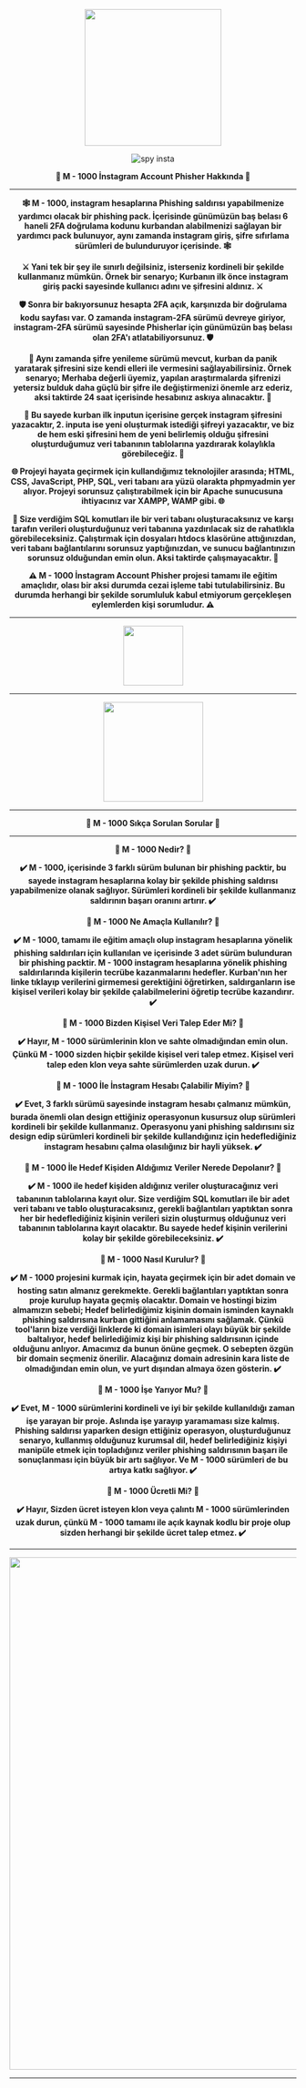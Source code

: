 <p align="center">
  <img src="https://github.com/user-attachments/assets/124c9364-36c3-4f15-ae64-cc1d1eb6c928" width="240">
</p>

<p align="center">
  <img src="https://komarev.com/ghpvc/?username=emirless-blackpion-spy-insta&color=blue" alt="spy insta" />
</p> 

<p align="center"><b>👾 M - 1000 İnstagram Account Phisher Hakkında 👾</b></p>

---

<p align="center"><b>🕸️ M - 1000, instagram hesaplarına Phishing saldırısı yapabilmenize yardımcı olacak bir phishing pack. İçerisinde günümüzün baş belası 6 haneli 2FA doğrulama kodunu kurbandan alabilmenizi sağlayan bir yardımcı pack bulunuyor, aynı zamanda instagram giriş, şifre sıfırlama sürümleri de bulunduruyor içerisinde. 🕸️</b></p> 

<p align="center"><b>⚔️ Yani tek bir şey ile sınırlı değilsiniz, isterseniz kordineli bir şekilde kullanmanız mümkün. Örnek bir senaryo; Kurbanın ilk önce instagram giriş packi sayesinde kullanıcı adını ve şifresini aldınız. ⚔️</b></p>

<p align="center"><b>🛡️ Sonra bir bakıyorsunuz hesapta 2FA açık, karşınızda bir doğrulama kodu sayfası var. O zamanda instagram-2FA sürümü devreye giriyor, instagram-2FA sürümü sayesinde Phisherlar için günümüzün baş belası olan 2FA'ı atlatabiliyorsunuz. 🛡️</b></p>

<p align="center"><b>🚨 Aynı zamanda şifre yenileme sürümü mevcut, kurban da panik yaratarak şifresini size kendi elleri ile vermesini sağlayabilirsiniz. Örnek senaryo; Merhaba değerli üyemiz, yapılan araştırmalarda şifrenizi yetersiz bulduk daha güçlü bir şifre ile değiştirmenizi önemle arz ederiz, aksi taktirde 24 saat içerisinde hesabınız askıya alınacaktır. 🚨</b></p>

<p align="center"><b>💾 Bu sayede kurban ilk inputun içerisine gerçek instagram şifresini yazacaktır, 2. inputa ise yeni oluşturmak istediği şifreyi yazacaktır, ve biz de hem eski şifresini hem de yeni belirlemiş olduğu şifresini oluşturduğumuz veri tabanının tablolarına yazdırarak kolaylıkla görebileceğiz. 💾</b></p>

<p align="center"><b>🌐 Projeyi hayata geçirmek için kullandığımız teknolojiler arasında; HTML, CSS, JavaScript, PHP, SQL, veri tabanı ara yüzü olarakta phpmyadmin yer alıyor. Projeyi sorunsuz çalıştırabilmek için bir Apache sunucusuna ihtiyacınız var XAMPP, WAMP gibi. 🌐</b></p> 

<p align="center"><b>📢 Size verdiğim SQL komutları ile bir veri tabanı oluşturacaksınız ve karşı tarafın verileri oluşturduğunuz veri tabanına yazdırılacak siz de rahatlıkla görebileceksiniz. Çalıştırmak için dosyaları htdocs klasörüne attığınızdan, veri tabanı bağlantılarını sorunsuz yaptığınızdan, ve sunucu bağlantınızın sorunsuz olduğundan emin olun. Aksi taktirde çalışmayacaktır. 📢</b></p>

<p align="center"><b>⚠️ M - 1000 İnstagram Account Phisher projesi tamamı ile eğitim amaçlıdır, olası bir aksi durumda cezai işleme tabi tutulabilirsiniz. Bu durumda herhangi bir şekilde sorumluluk kabul etmiyorum gerçekleşen eylemlerden kişi sorumludur. ⚠️</b></p>

---

<p align="center">
  <a href="https://linktr.ee/Emirless" target="_blank">
    <img src="https://github.com/user-attachments/assets/c5dd6090-a4ae-4bdf-9070-f86582da6327" width="105">
  </a>
</p>

---

<p align="center">
  <img src="https://github.com/user-attachments/assets/3fc59d6f-aac4-4012-92e1-d06aa0d3ae4e" width="175">
</p>

---

<p align="center"><b>📌 M - 1000 Sıkça Sorulan Sorular 📌</b></p>

---

<p align="center"><b>🎯 M - 1000 Nedir? 🎯</b></p>

<p align="center"><b>✔️ M - 1000, içerisinde 3 farklı sürüm bulunan bir phishing packtir, bu sayede instagram hesaplarına kolay bir şekilde phishing saldırısı yapabilmenize olanak sağlıyor. Sürümleri kordineli bir şekilde kullanmanız saldırının başarı oranını artırır. ✔️</b></p>

<p align="center"><b>🎯 M - 1000 Ne Amaçla Kullanılır? 🎯</b></p>

<p align="center"><b>✔️ M - 1000, tamamı ile eğitim amaçlı olup instagram hesaplarına yönelik phishing saldırıları için kullanılan ve içerisinde 3 adet sürüm bulunduran bir phishing packtir. M - 1000 instagram hesaplarına yönelik phishing saldırılarında kişilerin tecrübe kazanmalarını hedefler. Kurban'nın her linke tıklayıp verilerini girmemesi gerektiğini öğretirken, saldırganların ise kişisel verileri kolay bir şekilde çalabilmelerini öğretip tecrübe kazandırır. ✔️</b></p>

<p align="center"><b>🎯 M - 1000 Bizden Kişisel Veri Talep Eder Mi? 🎯</b></p>

<p align="center"><b>✔️ Hayır, M - 1000 sürümlerinin klon ve sahte olmadığından emin olun. Çünkü M - 1000 sizden hiçbir şekilde kişisel veri talep etmez. Kişisel veri talep eden klon veya sahte sürümlerden uzak durun. ✔️</b></p>

<p align="center"><b>🎯 M - 1000 İle İnstagram Hesabı Çalabilir Miyim? 🎯</b></p>

<p align="center"><b>✔️ Evet, 3 farklı sürümü sayesinde instagram hesabı çalmanız mümkün, burada önemli olan design ettiğiniz operasyonun kusursuz olup sürümleri kordineli bir şekilde kullanmanız. 
Operasyonu yani phishing saldırısını siz design edip sürümleri kordineli bir şekilde kullandığınız için hedeflediğiniz instagram hesabını çalma olasılığınız bir hayli yüksek. ✔️</b></p>

<p align="center"><b>🎯 M - 1000 İle Hedef Kişiden Aldığımız Veriler Nerede Depolanır? 🎯</b></p>

<p align="center"><b>✔️ M - 1000 ile hedef kişiden aldığınız veriler oluşturacağınız veri tabanının tablolarına kayıt olur. Size verdiğim SQL komutları ile bir adet veri tabanı ve tablo oluşturacaksınız, gerekli bağlantıları yaptıktan sonra her bir hedeflediğiniz kişinin verileri sizin oluşturmuş olduğunuz veri tabanının tablolarına kayıt olacaktır. Bu sayede hedef kişinin verilerini kolay bir şekilde görebileceksiniz. ✔️</b></p>

<p align="center"><b>🎯 M - 1000 Nasıl Kurulur? 🎯</b></p>

<p align="center"><b>✔️ M - 1000 projesini kurmak için, hayata geçirmek için bir adet domain ve hosting satın almanız gerekmekte. Gerekli bağlantıları yaptıktan sonra proje kurulup hayata geçmiş olacaktır. Domain ve hostingi bizim almamızın sebebi; Hedef belirlediğimiz kişinin domain isminden kaynaklı phishing saldırısına kurban gittiğini anlamamasını sağlamak. Çünkü tool'ların bize verdiği linklerde ki domain isimleri olayı büyük bir şekilde baltalıyor, hedef belirlediğimiz kişi bir phishing saldırısının içinde olduğunu anlıyor. Amacımız da bunun önüne geçmek. O sebepten özgün bir domain seçmeniz önerilir. Alacağınız domain adresinin kara liste de olmadığından emin olun, ve yurt dışından almaya özen gösterin. ✔️</b></p>

<p align="center"><b>🎯 M - 1000 İşe Yarıyor Mu? 🎯</b></p>

<p align="center"><b>✔️ Evet, M - 1000 sürümlerini kordineli ve iyi bir şekilde kullanıldığı zaman işe yarayan bir proje. Aslında işe yarayıp yaramaması size kalmış. Phishing saldırısı yaparken design ettiğiniz operasyon, oluşturduğunuz senaryo, kullanmış olduğunuz kurumsal dil, hedef belirlediğiniz kişiyi manipüle etmek için topladığınız veriler phishing saldırısının başarı ile sonuçlanması için büyük bir artı sağlıyor. Ve M - 1000 sürümleri de bu artıya katkı sağlıyor. ✔️</b></p>

<p align="center"><b>🎯 M - 1000 Ücretli Mi? 🎯</b></p>

<p align="center"><b>✔️ Hayır, Sizden ücret isteyen klon veya çalıntı M - 1000 sürümlerinden uzak durun, çünkü M - 1000 tamamı ile açık kaynak kodlu bir proje olup sizden herhangi bir şekilde ücret talep etmez. ✔️</b></p>

---

<p align="center">
  <img src="https://github.com/user-attachments/assets/88c7c92c-c19d-4aed-ba11-3de0a6fef625" width="900">
</p>

---

